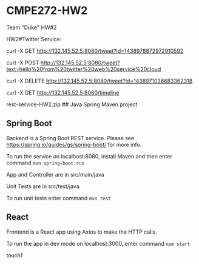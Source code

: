 # CMPE272-HW2
Team "Duke" HW#2

HW2#Twitter Service:

curl -X GET http://132.145.52.5:8080/tweet?id=1438978872972910592

curl -X POST http://132.145.52.5:8080/tweet?text=hello%20from%20twitter%20web%20service%20cloud

curl -X DELETE http://132.145.52.5:8080/tweet?id=1438971036683362318

curl -X GET http://132.145.52.5:8080/timeline

rest-service-HW2.zip ## Java Spring Maven project 

## Spring Boot

Backend is a Spring Boot REST service. Please see https://spring.io/guides/gs/spring-boot/ for more info.

To run the service on localhost:8080, install Maven and then enter command `mvn spring-boot:run`

App and Controller are in src/main/java

Unit Tests are in src/test/java

To run unit tests enter command `mvn test`

## React

Frontend is a React app using Axios to make the HTTP calls.

To run the app in dev mode on localhost:3000, enter command `npm start`

touch1

